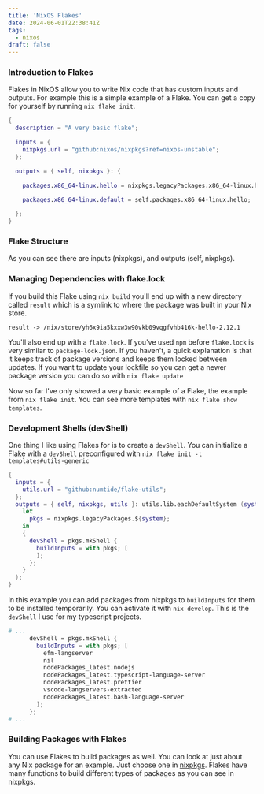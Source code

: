 ```yaml
---
title: 'NixOS Flakes'
date: 2024-06-01T22:38:41Z
tags:
  - nixos
draft: false
---
```


### Introduction to Flakes

Flakes in NixOS allow you to write Nix code that has custom inputs and outputs.
For example this is a simple example of a Flake. You can get a copy for
yourself by running `nix flake init`.

```nix
{
  description = "A very basic flake";

  inputs = {
    nixpkgs.url = "github:nixos/nixpkgs?ref=nixos-unstable";
  };

  outputs = { self, nixpkgs }: {

    packages.x86_64-linux.hello = nixpkgs.legacyPackages.x86_64-linux.hello;

    packages.x86_64-linux.default = self.packages.x86_64-linux.hello;

  };
}
```

### Flake Structure

As you can see there are inputs (nixpkgs), and outputs (self, nixpkgs).

### Managing Dependencies with flake.lock

If you build this Flake using `nix build` you'll end up with a new directory
called `result` which is a symlink to where the package was built in your Nix
store.

```shell
result -> /nix/store/yh6x9ia5kxxw3w90vkb09vqgfvhb416k-hello-2.12.1
```

You'll also end up with a `flake.lock`. If you've used `npm` before
`flake.lock` is very similar to `package-lock.json`. If you haven't, a quick
explanation is that it keeps track of package versions and keeps them locked
between updates. If you want to update your lockfile so you can get a newer
package version you can do so with `nix flake update`

Now so far I've only showed a very basic example of a Flake, the example from
`nix flake init`. You can see more templates with `nix flake show templates`.

### Development Shells (devShell)

One thing I like using Flakes for is to create a `devShell`. You can initialize
a Flake with a `devShell` preconfigured with `nix flake init -t
templates#utils-generic`

```nix
{
  inputs = {
    utils.url = "github:numtide/flake-utils";
  };
  outputs = { self, nixpkgs, utils }: utils.lib.eachDefaultSystem (system:
    let
      pkgs = nixpkgs.legacyPackages.${system};
    in
    {
      devShell = pkgs.mkShell {
        buildInputs = with pkgs; [
        ];
      };
    }
  );
}
```

In this example you can add packages from nixpkgs to `buildInputs` for them to
be installed temporarily. You can activate it with `nix develop`. This is the
`devShell` I use for my typescript projects.

```nix
# ...
      devShell = pkgs.mkShell {
        buildInputs = with pkgs; [
          efm-langserver
          nil
          nodePackages_latest.nodejs
          nodePackages_latest.typescript-language-server
          nodePackages_latest.prettier
          vscode-langservers-extracted
          nodePackages_latest.bash-language-server
        ];
      };
# ...
```

### Building Packages with Flakes

You can use Flakes to build packages as well. You can look at just about any
Nix package for an example. Just choose one in
[nixpkgs](https://github.com/nixos/nixpkgs). Flakes have many functions to
build different types of packages as you can see in nixpkgs.
